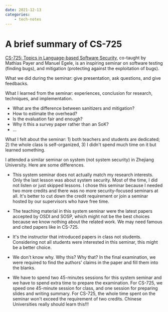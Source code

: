```yaml
---
date: 2021-12-13
categories:
    - tech-notes
---
```


# A brief summary of CS-725

[CS-725: Topics in Language-based Software
Security](https://nebelwelt.net/teaching/21-725-SoftSec/), co-taught by Mathias
Payer and Manuel Egele, is an inspiring seminar on software testing (finding
bugs), and mitigation (protecting against the exploitation of bugs).

What we did during the seminar: give presentation, ask questions, and give
feedbacks.

What I learned from the seminar: experiences, conclusion for research,
techniques, and implementation.

- What are the difference between sanitizers and mitigation?
- How to estimate the overhead?
- Is the evaluation fair and enough?
- Why it this a survey paper rather than an SoK?
- ...

What I felt about the seminar: 1) both teachers and students are dedicated; 2)
the whole class is self-organized, 3) I didn't spend much time on it but learned
something.

I attended a similar seminar on system (not system security) in Zhejiang
University. Here are some differences.

- This system seminar does not actually match my research interests. Only the
last lesson was about system security. Most of the time, I did not listen or
just skipped lessons. I chose this seminar because I needed two more credits and
there was no more security-focused seminars at all. It's better to cut down the
credit requirement or join a seminar hosted by our supervisors who have free
time.

- The teaching material in this system seminar were the latest papers accepted
by OSDI and SOSP, which might not be the best choices because we know nothing
about the related work. We may need famous and cited papers like in CS-725.

- It's the instructor that introduced papers in class not students. Considering
not all students were interested in this seminar, this might be a better choice.

- We don't know why. Why this? Why that? In the final examination, we were
required to find the authors' claims in the paper and fill them into the blanks.

- We have to spend two 45-minutes sessions for this system seminar and we have
to spend extra time to prepare the examination. For CS-725, we speed one
45-minute session for class, and one session for preparing slides and writing
summary.  For CS-725, the whole time spent on the seminar won't exceed the
requirement of two credits. Chinese Universities really should learn this!!!